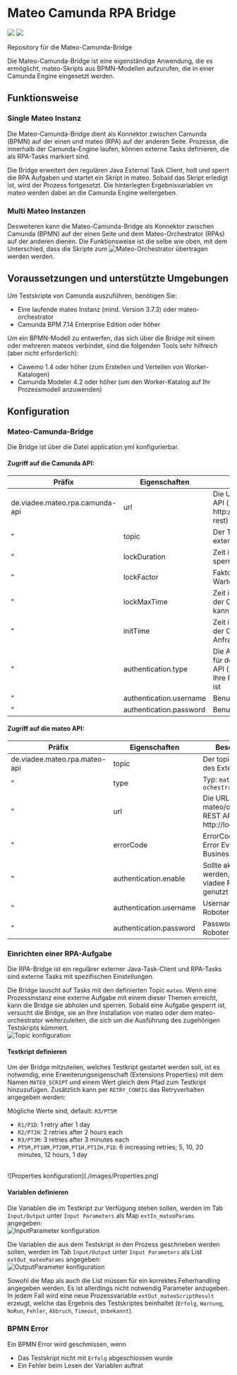 # Mateo Camunda RPA Bridge
[![](https://img.shields.io/github/issues/viadee/mateo-camunda-bridge)](https://github.com/viadee/mateo-camunda-bridge/issues)
[![](https://img.shields.io/github/stars/viadee/mateo-camunda-bridge)](https://github.com/viadee/mateo-camunda-bridge/stargazers)

Repository für die Mateo-Camunda-Bridge

Die Mateo-Camunda-Bridge ist eine eigenständige Anwendung, die es ermöglicht, mateo-Skripts aus BPMN-Modellen aufzurufen, die in einer Camunda Engine eingesetzt werden.

## Funktionsweise

### Single Mateo Instanz
Die Mateo-Camunda-Bridge dient als Konnektor zwischen Camunda (BPMN) auf der einen und mateo (RPA) auf der anderen Seite. Prozesse, die innerhalb der Camunda-Engine laufen, können externe Tasks definieren, die als RPA-Tasks markiert sind.

Die Bridge erweitert den regulären Java External Task Client, holt und sperrt die RPA Aufgaben und startet ein Skript in mateo. Sobald das Skript erledigt ist, wird der Prozess fortgesetzt. Die hinterlegten Ergebnisvariablen vn mateo werden dabei an die Camunda Engine weitergeben.

### Multi Mateo Instanzen
Desweiteren kann die Mateo-Camunda-Bridge als Konnektor zwischen Camunda (BPMN) auf der einen Seite und dem Mateo-Orchestrator (RPAs) auf der anderen dienen. Die Funktionsweise ist die selbe wie oben, mit dem Unterschied, dass die Skripte zum ![Mateo-Orchestrator](https://gitlab.intern.viadee.de/gitlab/vtf/mateo-orchestrator) übertragen werden werden.

## Voraussetzungen und unterstützte Umgebungen

Um Testskripte von Camunda auszuführen, benötigen Sie:

- Eine laufende mateo Instanz (mind. Version 3.7.3) oder mateo-orchestrator
- Camunda BPM 7.14 Enterprise Edition oder höher

Um ein BPMN-Modell zu entwerfen, das sich über die Bridge mit einem oder mehreren mateos verbindet, sind die folgenden Tools sehr hilfreich (aber nicht erforderlich):
- Cawemo 1.4 oder höher (zum Erstellen und Verteilen von Worker-Katalogen)
- Camunda Modeler 4.2 oder höher (um den Worker-Katalog auf Ihr Prozessmodell anzuwenden)

## Konfiguration

### Mateo-Camunda-Bridge
Die Bridge ist über die Datei application.yml konfigurierbar.

#### Zugriff auf die Camunda API:

Präfix | Eigenschaften | Beschreibung
-------- | -------- | --------
de.viadee.mateo.rpa.camunda-api   | url   | Die URL zur Camunda REST API (z.B. http://localhost:8080/engine-rest)
 " | topic | Der Topicname, welcher am external Task steht
 " | lockDuration | Zeit in Millisekunden zum sperren des External Tasks
 " | lockFactor | Faktor um die sich die Wartezeit erhöht
 " | lockMaxTime | Zeit in Millisekunden, für die der Client ausgesetzt werden kann
 " | initTime | Zeit in Millisekunden, für die der Client nach der ersten Anfrage angehalten wird
 " | authentication.type | Die Art der Authentifizierung für den Zugriff auf die REST-API (z. B. `basic`), nur wenn Ihre REST-API authentifiziert ist
  " | authentication.username | Benutzername
   " | authentication.password | Benutzerkennwort

#### Zugriff auf die mateo API:

Präfix | Eigenschaften | Beschreibung
-------- | -------- | --------
 de.viadee.mateo.rpa.mateo-api  | topic | Der topicname name des External Tasks
 " | type | Typ: `mateo` oder `ochestrator`
 " | url   | Die URL zur mateo/orchestrator REST API (z.B. http://localhost:8123)
 " | errorCode | ErrorCode für BPMN Error Events bei Businessfehlern
 " | authentication.enable | Sollte aktiviert werden, wenn der viadee Roboter genutzt wird.
 " | authentication.username | Username für den Roboter
 " | authentication.password | Passwort für den Roboter


### Einrichten einer RPA-Aufgabe
Die RPA-Bridge ist ein regulärer externer Java-Task-Client und RPA-Tasks sind externe Tasks mit spezifischen Einstellungen.

Die Bridge lauscht auf Tasks mit den definierten Topic `mateo`. Wenn eine Prozessinstanz eine externe Aufgabe mit einem dieser Themen erreicht, kann die Bridge sie abholen und sperren. Sobald eine Aufgabe gesperrt ist, versucht die Bridge, sie an Ihre Installation von mateo oder dem mateo-orchestrator weiterzuleiten, die sich um die Ausführung des zugehörigen Testskripts kümmert.
<br>
![Topic konfiguration](./images/TopicName.png)

#### Testkript definieren
Um der Bridge mitzuteilen, welches Testkript gestartet werden soll, ist es notwendig, eine Erweiterungseigenschaft (Extensions Properties) mit dem Namen `MATEO_SCRIPT` und einem Wert gleich dem Pfad zum Testkript hinzuzufügen. Zusätzlich kann per `RETRY_CONFIG` das Retryverhalten angegeben werden:

Mögliche Werte sind, default: `R3/PT5M`
- `R1/P1D`: 1 retry after 1 day
- `R2/PT2H`: 2 retries after 2 hours each
- `R3/PT3M`: 3 retries after 3 minutes each
- `PT5M,PT10M,PT20M,PT1H,PT12H,P1D`: 6 increasing retries; 5, 10, 20 minutes, 12 hours, 1 day


<br>
![Properties konfiguration](./images/Properties.png)

#### Variablen definieren
Die Variablen die im Testkript zur Verfügung stehen sollen, werden im Tab `Input/Output` unter `Input Parameters` als Map `extIn_mateoParams` angegeben:
<br>
![InputParameter konfiguration](./images/InputParameter.png)

Die Variablen die aus dem Testskript in den Prozess geschrieben werden sollen, werden im Tab `Input/Output` unter `Input Parameters` als List `extOut_mateoParams` angegeben:
<br>
![OutputParameter konfiguration](./images/OutputParameter.png)

Sowohl die Map als auch die List müssen für ein korrektes Feherhandling angegeben werden. Es ist allerdings nicht notwendig Parameter anzugeben.
In jedem Fall wird eine neue Prozessvariable `extOut_mateoScriptResult` erzeugt, welche das Ergebnis des Testskriptes beinhaltet (`Erfolg`, `Warnung`, `NoRun`, `Fehler`, `Abbruch`, `Timeout`, `Unbekannt`).


### BPMN Error
Ein BPMN Error wird geschmissen, wenn
- Das Testskript nicht mit `Erfolg` abgeschlossen wurde
- Ein Fehler beim Lesen der Variablen auftrat
